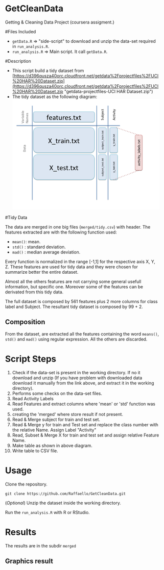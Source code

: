 GetCleanData
============

Getting &amp; Cleaning Data Project (coursera assigment.)

#Files Included
- `getData.R` => "side-script" to download and unzip the data-set required in `run_analysis.R`.
- `run_analysis.R` => Main script. It call `getData.R`.

#Description

- This script build a tidy dataset from [https://d396qusza40orc.cloudfront.net/getdata%2Fprojectfiles%2FUCI%20HAR%20Dataset.zip](https://d396qusza40orc.cloudfront.net/getdata%2Fprojectfiles%2FUCI%20HAR%20Dataset.zip "getdata-projectfiles-UCI HAR Dataset.zip")
- The tidy dataset as the following diagram: ![Slide2.png](https://raw.githubusercontent.com/Raffaello/GetCleanData/master/doc/Slide2.png)

#Tidy Data

The data are merged in one big files (`merged/tidy.csv`) with header. The features extracted are with the following function used:

- `mean()`: mean.
- `std()` : standard deviation.
- `mad()` : median average deviation.

Every function is normalized in the range [-1,1] for the respective axis X, Y, Z.
These features are used for tidy data and they were chosen for summarize better the entire dataset. 

Almost all the others features are not carrying some general usefull information, but specific one. Moreover some of the features can be derivated from this tidy data.  

The full dataset is composed by 561 features plus 2 more columns for class label and Subject. 
The resultant tidy dataset is composed by 99 + 2. 

## Composition

From the dataset, are extracted all the features containing the word `means()`, `std()` and `mad()` using regular expression. All the others are discarded. 

# Script Steps
1. Check if the data-set is present in the working directory. If no it download and unzip (If you have problem with downloaded data download it manually from the link above, and extract it in the working directory).
2. Performs some checks on the data-set files.
3. Read Activity Labels
4. Read Features and extract columns where 'mean' or 'std' function was used.
5. creating the 'merged' where store result if not present.
6. Read & Merge subject for train and test set.
7. Read & Merge y for train and Test set and replace the class number with the relative Name. Assign Label "Activity" 
8. Read, Subset & Merge X for train and test set and assign relative Feature Name.
9. Make table as shown in above diagram.
10. Write table to CSV file.

# Usage

Clone the repository.

	git clone https://github.com/Raffaello/GetCleanData.git

(*Optional*) Unzip the dataset inside the working directory.

Run the `run_analysis.R` with R or RStudio.



# Results

The results are in the subdir `merged`

## Graphics result

	    
    
    